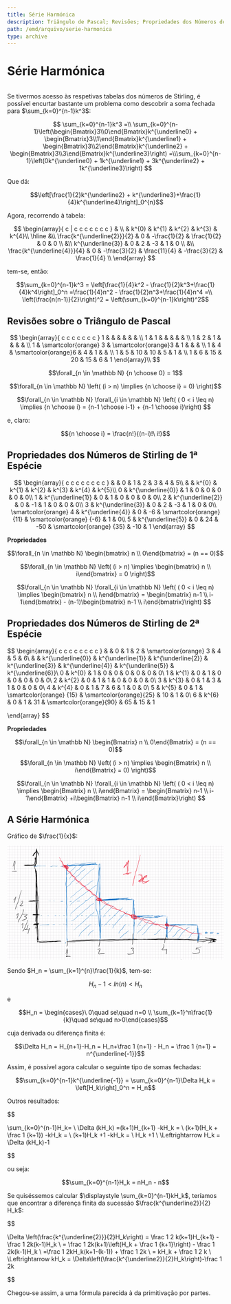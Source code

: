 ```yaml
---
title: Série Harmónica
description: Triângulo de Pascal; Revisões; Propriedades dos Números de Stirling de Primeira e Segunda Espécie; Série Harmónica;
path: /emd/arquivo/serie-harmonica
type: archive
---
```


# Série Harmónica

```toc

```

Se tivermos acesso às respetivas tabelas dos números de Stirling, é possível encurtar bastante um problema como descobrir a soma fechada para $\sum_{k=0}^{n-1}k^3$:

$$
\sum_{k=0}^{n-1}k^3 =\\ \sum_{k=0}^{n-1}\left(\begin{Bmatrix}3\\0\end{Bmatrix}k^{\underline0} + \begin{Bmatrix}3\\1\end{Bmatrix}k^{\underline1} +
\begin{Bmatrix}3\\2\end{Bmatrix}k^{\underline2} +
\begin{Bmatrix}3\\3\end{Bmatrix}k^{\underline3}\right) =\\\sum_{k=0}^{n-1}\left(0k^{\underline0} + 1k^{\underline1} + 3k^{\underline2} + 1k^{\underline3}\right)
$$

Que dá:

$$\left[\frac{1}{2}k^{\underline2} + k^{\underline3}+\frac{1}{4}k^{\underline4}\right]_0^{n}$$

Agora, recorrendo à tabela:

$$
\begin{array}{ c | c c c c c c c }
& \\
& k^{0} & k^{1} & k^{2} & k^{3} & k^{4}\\
\hline &\\
\frac{k^{\underline{2}}}{2} & 0 & -\frac{1}{2} & \frac{1}{2} & 0 & 0 \\
&\\
k^{\underline{3}} & 0 & 2 & -3 & 1 & 0 \\
&\\
\frac{k^{\underline{4}}}{4} & 0 & -\frac{3}{2} & \frac{11}{4} & -\frac{3}{2} & \frac{1}{4} \\
\end{array}
$$

tem-se, então:

$$\sum_{k=0}^{n-1}k^3 = \left[\frac{1}{4}k^2 - \frac{1}{2}k^3+\frac{1}{4}k^4\right]_0^n =\frac{1}{4}n^2 - \frac{1}{2}n^3+\frac{1}{4}n^4 =\\ \left(\frac{n(n-1)}{2}\right)^2 = \left(\sum_{k=0}^{n-1}k\right)^2$$

## Revisões sobre o Triângulo de Pascal

$$
\begin{array}{ c c c c c c c }
1 &  &  &  &  &  & \\
1 & 1 &  &  &  &  & \\
1 & 2 & 1 &  &  &  & \\
1 & \smartcolor{orange} 3 & \smartcolor{orange}3 & 1 &  &  & \\
1 & 4 & \smartcolor{orange}6 & 4 & 1 &  & \\
1 & 5 & 10 & 10 & 5 & 1 & \\
1 & 6 & 15 & 20 & 15 & 6 & 1
\end{array}\\
$$

$$\forall_{n \in \mathbb N} {n \choose 0} = 1$$

$$\forall_{n \in \mathbb N} \left( (i > n) \implies {n \choose i} = 0) \right)$$

$$\forall_{n \in \mathbb N} \forall_{i \in \mathbb N} \left( ( 0 < i \leq n) \implies {n \choose i} = {n-1 \choose i-1} + {n-1 \choose i}\right) $$

e, claro:

$${n \choose i} = \frac{n!}{(n-i)!\ i!}$$

## Propriedades dos Números de Stirling de 1ª Espécie

$$
\begin{array}{ c c c c c c c c }
 &  & 0 & 1 & 2 & 3 & 4 & 5\\
 &  & k^{0} & k^{1} & k^{2} & k^{3} & k^{4} & k^{5}\\
0 & k^{\underline{0}} & 1 & 0 & 0 & 0 & 0 & 0\\
1 & k^{\underline{1}} & 0 & 1 & 0 & 0 & 0 & 0\\
2 & k^{\underline{2}} & 0 & -1 & 1 & 0 & 0 & 0\\
3 & k^{\underline{3}} & 0 & 2 & -3 & 1 & 0 & 0\\
\smartcolor{orange} 4 & k^{\underline{4}} & 0 & -6 & \smartcolor{orange} {11} & \smartcolor{orange} {-6} & 1 & 0\\
5 & k^{\underline{5}} & 0 & 24 & -50 & \smartcolor{orange} {35} & -10 & 1
\end{array}
$$

**Propriedades**

$$\forall_{n \in \mathbb N} \begin{bmatrix} n \\ 0\end{bmatrix} = (n == 0)$$

$$\forall_{n \in \mathbb N} \left( (i > n) \implies \begin{bmatrix} n \\ i\end{bmatrix} = 0 \right)$$

$$\forall_{n \in \mathbb N} \forall_{i \in \mathbb N} \left( ( 0 < i \leq n) \implies \begin{bmatrix} n \\ i\end{bmatrix} = \begin{bmatrix} n-1 \\ i-1\end{bmatrix} - (n-1)\begin{bmatrix} n-1 \\ i\end{bmatrix}\right) $$

## Propriedades dos Números de Stirling de 2ª Espécie

$$
\begin{array}{ c c c c c c c c }
 &  & 0 & 1 & 2 & \smartcolor{orange} 3 & 4 & 5 & 6\\
 &  & k^{\underline{0}} & k^{\underline{1}} & k^{\underline{2}} & k^{\underline{3}} & k^{\underline{4}} & k^{\underline{5}} & k^{\underline{6}}\\
0 & k^{0} & 1 & 0 & 0 & 0 & 0 & 0 & 0\\
1 & k^{1} & 0 & 1 & 0 & 0 & 0 & 0 & 0\\
2 & k^{2} & 0 & 1 & 1 & 0 & 0 & 0 & 0\\
3 & k^{3} & 0 & 1 & 3 & 1 & 0 & 0 & 0\\
4 & k^{4} & 0 & 1 & 7 & 6 & 1 & 0 & 0\\
5 & k^{5} & 0 & 1 & \smartcolor{orange} {15} & \smartcolor{orange}{25} & 10 & 1 & 0\\
6 & k^{6} & 0 & 1 & 31 & \smartcolor{orange}{90} & 65 & 15 & 1

\end{array}
$$

**Propriedades**

$$\forall_{n \in \mathbb N} \begin{Bmatrix} n \\ 0\end{Bmatrix} = (n == 0)$$

$$\forall_{n \in \mathbb N} \left( (i > n) \implies \begin{Bmatrix} n \\ i\end{Bmatrix} = 0) \right)$$

$$\forall_{n \in \mathbb N} \forall_{i \in \mathbb N} \left( ( 0 < i \leq n) \implies \begin{Bmatrix} n \\ i\end{Bmatrix} = \begin{Bmatrix} n-1 \\ i-1\end{Bmatrix} +i\begin{Bmatrix} n-1 \\ i\end{Bmatrix}\right) $$

## A Série Harmónica

Gráfico de $\frac{1}{x}$:

![Integral com 1/x](../assets/0004-integral.png#dark=1)

Sendo $H_n = \sum_{k=1}^{n}\frac{1}{k}$, tem-se:

$$H_n - 1 <ln(n) <H_n$$

e

$$H_n = \begin{cases}\ 0\quad se\quad n=0 \\ \sum_{k=1}^n\frac{1}{k}\quad se\quad n>0\end{cases}$$

cuja derivada ou diferença finita é:

$$\Delta H_n = H_{n+1}-H_n = H_n+\frac 1 {n+1} - H_n = \frac 1 {n+1} = n^{\underline{-1}}$$

Assim, é possível agora calcular o seguinte tipo de somas fechadas:

$$\sum_{k=0}^{n-1}k^{\underline{-1}} = \sum_{k=0}^{n-1}\Delta H_k = \left[H_k\right]_0^n = H_n$$

Outros resultados:

$$

\sum_{k=0}^{n-1}H_k= \\
\Delta (kH_k) =(k+1)H_{k+1} -kH_k = \\ (k+1)(H_k + \frac 1 {k+1}) -kH_k = \\
(k+1)H_k +1 -kH_k = \\
H_k +1 \\
\Leftrightarrow
H_k = \Delta (kH_k)-1


$$

ou seja:

$$\sum_{k=0}^{n-1}H_k = nH_n - n$$

Se quiséssemos calcular $\displaystyle \sum_{k=0}^{n-1}kH_k$, teríamos que encontrar a diferença finita da sucessão $\frac{k^{\underline2}}{2} H_k$:

$$

\Delta \left(\frac{k^{\underline{2}}}{2}H_k\right) = \frac 1 2 k(k+1)H_{k+1} - \frac 1 2k(k-1)H_k \\
= \frac 1 2k(k+1)\left(H_k + \frac 1 {k+1}\right) - \frac 1 2k(k-1)H_k \\
=\frac 1 2kH_k(k+1-(k-1)) + \frac 1 2k \\
= kH_k + \frac 1 2 k \\
\Leftrightarrow kH_k = \Delta\left(\frac{k^{\underline2}}{2}H_k\right)-\frac 1 2k


$$

Chegou-se assim, a uma fórmula parecida à da primitivação por partes.

$$
$$
